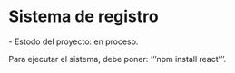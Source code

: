 <h1> Sistema de registro </h1> 
- Estodo del proyecto: en proceso.

Para ejecutar el sistema, debe poner: 
‘’’npm install react’’’.

